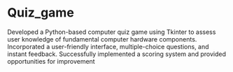 # Quiz_game
Developed a Python-based computer quiz game using Tkinter to assess user knowledge of fundamental computer hardware components. Incorporated a user-friendly interface, multiple-choice questions, and instant feedback. Successfully implemented a scoring system and provided opportunities for improvement
